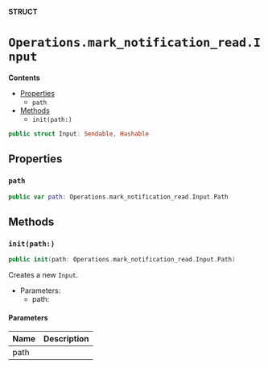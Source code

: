 **STRUCT**

# `Operations.mark_notification_read.Input`

**Contents**

- [Properties](#properties)
  - `path`
- [Methods](#methods)
  - `init(path:)`

```swift
public struct Input: Sendable, Hashable
```

## Properties
### `path`

```swift
public var path: Operations.mark_notification_read.Input.Path
```

## Methods
### `init(path:)`

```swift
public init(path: Operations.mark_notification_read.Input.Path)
```

Creates a new `Input`.

- Parameters:
  - path:

#### Parameters

| Name | Description |
| ---- | ----------- |
| path |  |
